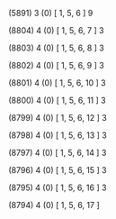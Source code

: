 (5891) 3 (0) [ 1, 5, 6 ] 9 


(8804) 4 (0) [ 1, 5, 6, 7 ] 3 


(8803) 4 (0) [ 1, 5, 6, 8 ] 3 


(8802) 4 (0) [ 1, 5, 6, 9 ] 3 


(8801) 4 (0) [ 1, 5, 6, 10 ] 3 


(8800) 4 (0) [ 1, 5, 6, 11 ] 3 


(8799) 4 (0) [ 1, 5, 6, 12 ] 3 


(8798) 4 (0) [ 1, 5, 6, 13 ] 3 


(8797) 4 (0) [ 1, 5, 6, 14 ] 3 


(8796) 4 (0) [ 1, 5, 6, 15 ] 3 


(8795) 4 (0) [ 1, 5, 6, 16 ] 3 


(8794) 4 (0) [ 1, 5, 6, 17 ]  

